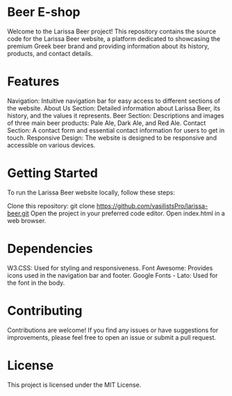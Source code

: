 # Beer E-shop

Welcome to the Larissa Beer project! This repository contains the source code for the Larissa Beer website, a platform dedicated to showcasing the premium Greek beer brand and providing information about its history, products, and contact details.


# Features

  Navigation: Intuitive navigation bar for easy access to different sections of the website.
  About Us Section: Detailed information about Larissa Beer, its history, and the values it represents.
  Beer Section: Descriptions and images of three main beer products: Pale Ale, Dark Ale, and Red Ale.
  Contact Section: A contact form and essential contact information for users to get in touch.
  Responsive Design: The website is designed to be responsive and accessible on various devices.

# Getting Started

To run the Larissa Beer website locally, follow these steps:

  Clone this repository: git clone https://github.com/vasilistsPro/larissa-beer.git
  Open the project in your preferred code editor.
  Open index.html in a web browser.


# Dependencies

  W3.CSS: Used for styling and responsiveness.
  Font Awesome: Provides icons used in the navigation bar and footer.
  Google Fonts - Lato: Used for the font in the body.

# Contributing

Contributions are welcome! If you find any issues or have suggestions for improvements, please feel free to open an issue or submit a pull request.

# License

This project is licensed under the MIT License.
